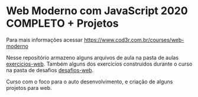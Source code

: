 # Web Moderno com JavaScript 2020 COMPLETO + Projetos

Para mais informações acessar https://www.cod3r.com.br/courses/web-moderno

Nesse repositório armazeno alguns arquivos de aula na pasta de aulas [exercicios-web](https://github.com/igfeitall/web-moderno/tree/desafios/exercicios-web).
Também alguns dos exercícios construidos durante o curso na pasta de desafios [desafios-web](https://github.com/igfeitall/web-moderno/tree/desafios/desafios-web).

Curso com o foco para o auto desenvolvimento, e criação de alguns projetos para web.
